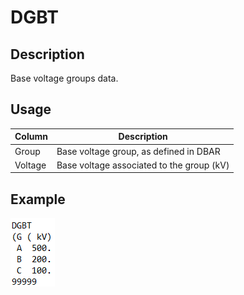 # DGBT
## Description
Base voltage groups data.
## Usage
Column   |   Description
---   |   ---
Group    |   Base voltage group, as defined in DBAR
Voltage    |   Base voltage associated to the group (kV)
## Example
![Alt text](assets/DGBT.png)